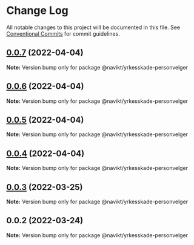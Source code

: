 # Change Log

All notable changes to this project will be documented in this file.
See [Conventional Commits](https://conventionalcommits.org) for commit guidelines.

## [0.0.7](https://github.com/navikt/yrkesskade-frontend-felles/compare/@navikt/yrkesskade-personvelger@0.0.6...@navikt/yrkesskade-personvelger@0.0.7) (2022-04-04)

**Note:** Version bump only for package @navikt/yrkesskade-personvelger





## [0.0.6](https://github.com/navikt/yrkesskade-frontend-felles/compare/@navikt/yrkesskade-personvelger@0.0.5...@navikt/yrkesskade-personvelger@0.0.6) (2022-04-04)

**Note:** Version bump only for package @navikt/yrkesskade-personvelger





## [0.0.5](https://github.com/navikt/yrkesskade-frontend-felles/compare/@navikt/yrkesskade-personvelger@0.0.4...@navikt/yrkesskade-personvelger@0.0.5) (2022-04-04)

**Note:** Version bump only for package @navikt/yrkesskade-personvelger





## [0.0.4](https://github.com/navikt/yrkesskade-frontend-felles/compare/@navikt/yrkesskade-personvelger@0.0.3...@navikt/yrkesskade-personvelger@0.0.4) (2022-04-04)

**Note:** Version bump only for package @navikt/yrkesskade-personvelger





## [0.0.3](https://github.com/navikt/yrkesskade-frontend-felles/compare/@navikt/yrkesskade-personvelger@0.0.2...@navikt/yrkesskade-personvelger@0.0.3) (2022-03-25)

**Note:** Version bump only for package @navikt/yrkesskade-personvelger





## 0.0.2 (2022-03-24)

**Note:** Version bump only for package @navikt/yrkesskade-personvelger
